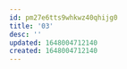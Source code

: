 ```yaml
---
id: pm27e6tts9whkwz40qhijg0
title: '03'
desc: ''
updated: 1648004712140
created: 1648004712140
---
```


